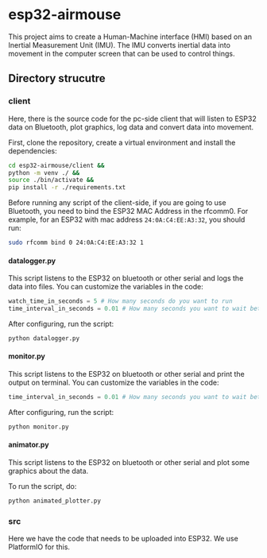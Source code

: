 # esp32-airmouse
This project aims to create a Human-Machine interface (HMI) based on an Inertial Measurement Unit (IMU). The IMU converts inertial data into movement in the computer screen that can be used to control things.

## Directory strucutre
### client
Here, there is the source code for the pc-side client that will listen to ESP32 data on Bluetooth, plot graphics, log data and convert data into movement.

First, clone the repository, create a virtual environment and install the dependencies:
```bash
cd esp32-airmouse/client &&
python -m venv ./ &&
source ./bin/activate &&
pip install -r ./requirements.txt
```

Before running any script of the client-side, if you are going to use Bluetooth, you need to bind the ESP32 MAC Address in the rfcomm0. For example, for an ESP32 with mac address ``24:0A:C4:EE:A3:32``, you should run:

```bash
sudo rfcomm bind 0 24:0A:C4:EE:A3:32 1
```

#### **datalogger.py**
This script listens to the ESP32 on bluetooth or other serial and logs the data into files.
You can customize the variables in the code:

```python
watch_time_in_seconds = 5 # How many seconds do you want to run
time_interval_in_seconds = 0.01 # How many seconds you want to wait between each measurement

```

After configuring, run the script:
```bash
python datalogger.py
```

#### **monitor.py**
This script listens to the ESP32 on bluetooth or other serial and print the output on terminal.
You can customize the variables in the code:

```python
time_interval_in_seconds = 0.01 # How many seconds you want to wait between each measurement

```

After configuring, run the script:
```bash
python monitor.py
```

#### **animator.py**
This script listens to the ESP32 on bluetooth or other serial and plot some graphics about the data.

To run the script, do:
```bash
python animated_plotter.py
```

### src

Here we have the code that needs to be uploaded into ESP32. We use PlatformIO for this.
